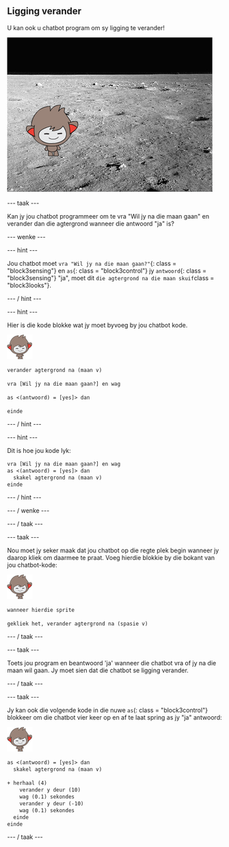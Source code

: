 ## Ligging verander

U kan ook u chatbot program om sy ligging te verander!

![Toets 'n veranderende agtergrond](images/chatbot-backdrop-moon.png)

\--- taak \---

Kan jy jou chatbot programmeer om te vra "Wil jy na die maan gaan" en verander dan die agtergrond wanneer die antwoord "ja" is?

\--- wenke \---

\--- hint \---

Jou chatbot moet `vra "Wil jy na die maan gaan?"`{: class = "block3sensing"} en `as`{: class = "block3control"} jy `antwoord`{: class = "block3sensing"} "ja", moet dit `die agtergrond na die maan skuif`class = "block3looks"}.

\--- / hint \---

\--- hint \---

Hier is die kode blokke wat jy moet byvoeg by jou chatbot kode.

![nano sprite](images/nano-sprite.png)

```blocks3
verander agtergrond na (maan v)

vra [Wil jy na die maan gaan?] en wag

as <(antwoord) = [yes]> dan 

einde
```

\--- / hint \---

\--- hint \---

Dit is hoe jou kode lyk:

```blocks3
vra [Wil jy na die maan gaan?] en wag
as <(antwoord) = [yes]> dan 
  skakel agtergrond na (maan v)
einde
```

\--- / hint \---

\--- / wenke \---

\--- / taak \---

\--- taak \---

Nou moet jy seker maak dat jou chatbot op die regte plek begin wanneer jy daarop kliek om daarmee te praat. Voeg hierdie blokkie by die bokant van jou chatbot-kode:

![nano sprite](images/nano-sprite.png)

```blocks3
wanneer hierdie sprite

gekliek het, verander agtergrond na (spasie v)
```

\--- / taak \---

\--- taak \---

Toets jou program en beantwoord 'ja' wanneer die chatbot vra of jy na die maan wil gaan. Jy moet sien dat die chatbot se ligging verander.

\--- / taak \---

\--- taak \---

Jy kan ook die volgende kode in die nuwe `as`(: class = "block3control"} blokkeer om die chatbot vier keer op en af te laat spring as jy "ja" antwoord:

![nano sprite](images/nano-sprite.png)

```blocks3
as <(antwoord) = [yes]> dan 
  skakel agtergrond na (maan v)

+ herhaal (4) 
    verander y deur (10)
    wag (0.1) sekondes
    verander y deur (-10)
    wag (0.1) sekondes
  einde
einde
```

\--- / taak \---